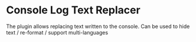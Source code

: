 # Console Log Text Replacer

The plugin allows replacing text written to the console.
Can be used to hide text / re-format / support multi-languages

